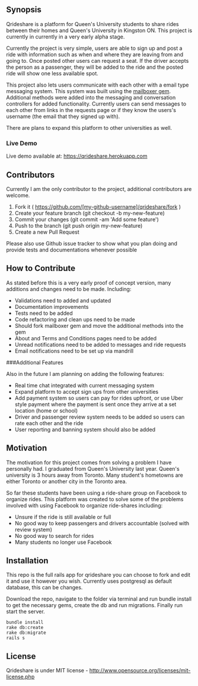 ## Synopsis

Qrideshare is a platform for Queen's University students to share rides between their homes and Queen's University in Kingston ON. This project is currently in currently in a very early alpha stage.

Currently the project is very simple, users are able to sign up and post a ride with information such as when and where they are leaving from and going to. Once posted other users can request a seat. If the driver accepts the person as a passenger, they will be added to the ride and the posted ride will show one less available spot.

This project also lets users communicate with each other with a email type messaging system. This system was built using the [mailboxer gem](https://github.com/mailboxer/mailboxer). Additional methods were added into the messaging and conversation controllers for added functionality. Currently users can send messages to each other from links in the requests page or if they know the users's username (the email that they signed up with).

There are plans to expand this platform to other universities as well.

### Live Demo
Live demo available at: https://qrideshare.herokuapp.com



## Contributors

Currently I am the only contributor to the project, additional contributors are welcome.

1. Fork it ( https://github.com/[my-github-username]/qrideshare/fork )
2. Create your feature branch (git checkout -b my-new-feature)
3. Commit your changes (git commit -am 'Add some feature')
4. Push to the branch (git push origin my-new-feature)
5. Create a new Pull Request

Please also use Github issue tracker to show what you plan doing and provide tests and documentations whenever possible



## How to Contribute

As stated before this is a very early proof of concept version, many additions and changes need to be made. Including:

* Validations need to added and updated
* Documentation improvements
* Tests need to be added
* Code refactoring and clean ups need to be made
* Should fork mailboxer gem and move the additional methods into the gem
* About and Terms and Conditions pages need to be added
* Unread notifications need to be added to messages and ride requests
* Email notifications need to be set up via mandrill


###Additional Features

Also in the future I am planning on adding the following features:

* Real time chat integrated with current messaging system
* Expand platform to accept sign ups from other universities
* Add payment system so users can pay for rides upfront, or use Uber style payment where the payment is sent once they arrive at a set location (home or school)
* Driver and passenger review system needs to be added so users can rate each other and the ride
* User reporting and banning system should also be added

## Motivation

The motivation for this project comes from solving a problem I have personally had. I graduated from Queen's University last year. Queen's university is 3 hours away from Toronto. Many student's hometowns are either Toronto or another city in the Toronto area.

So far these students have been using a ride-share group on Facebook to organize rides. This platform was created to solve some of the problems involved with using Facebook to organize ride-shares including:

* Unsure if the ride is still available or full
* No good way to keep passengers and drivers accountable (solved with review system)
* No good way to search for rides
* Many students no longer use Facebook


## Installation

This repo is the full rails app for qrideshare you can choose to fork and edit it and use it however you wish. Currently uses postgresql as default database, this can be changes.

Download the repo, navigate to the folder via terminal and run bundle install to get the necessary gems, create the db and run migrations. Finally run start the server.

 ```shell
 bundle install
 rake db:create
 rake db:migrate
 rails s
 ```


## License

Qrideshare is under MIT license - http://www.opensource.org/licenses/mit-license.php

